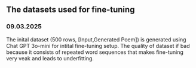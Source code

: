 ## The datasets used for fine-tuning

### 09.03.2025
The inital dataset (500 rows, [Input,Generated Poem]) is generated using Chat GPT 3o-mini for intital fine-tuning setup. 
The quality of dataset if bad because it consists of repeated word sequences that makes fine-tuning very veak and leads to underfitting.